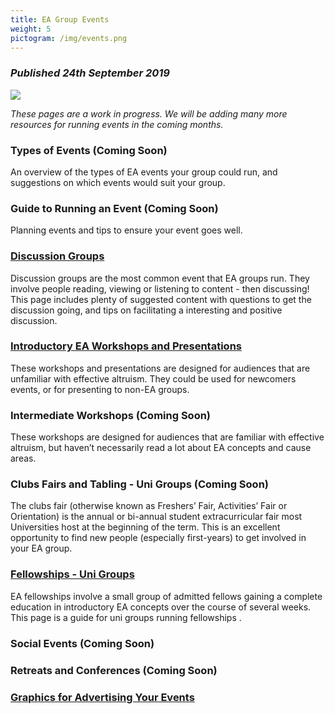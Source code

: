 ```yaml
---
title: EA Group Events
weight: 5
pictogram: /img/events.png
---
```

### _Published 24th September 2019_

<p class="large_image_wrapper">
<img src="/img/eventeaf.png" />
</p>


_These pages are a work in progress. We will be adding many more resources for running events in the coming months._ 

### Types of Events (Coming Soon)
An overview of the types of EA events your group could run, and suggestions on which events would suit your group. 

### Guide to Running an Event (Coming Soon)
Planning events and tips to ensure your event goes well. 

### [Discussion Groups](/events/discussions/) 
Discussion groups are the most common event that EA groups run. They involve people reading, viewing or listening to content - then discussing! This page includes plenty of suggested content with questions to get the discussion going, and tips on facilitating a interesting and positive discussion.

### [Introductory EA Workshops and Presentations](/events/intro/)
These workshops and presentations are designed for audiences that are unfamiliar with effective altruism. They could be used for newcomers events, or for presenting to non-EA groups. 

### Intermediate Workshops (Coming Soon)
These workshops are designed for audiences that are familiar with effective altruism, but haven’t necessarily read a lot about EA concepts and cause areas. 


### Clubs Fairs and Tabling - Uni Groups (Coming Soon)
The clubs fair (otherwise known as Freshers’ Fair,  Activities’ Fair or Orientation) is the annual or bi-annual student extracurricular fair most Universities host at the beginning of the term. This is an excellent opportunity to find new people (especially first-years) to get involved in your EA group. 


### [Fellowships - Uni Groups](/events/fellowships)
EA fellowships involve a small group of admitted fellows gaining a complete education in introductory EA concepts over the course of several weeks. This page is a guide for uni groups running fellowships.


### Social Events (Coming Soon)

### Retreats and Conferences (Coming Soon)

### [Graphics for Advertising Your Events](/graphics/)
